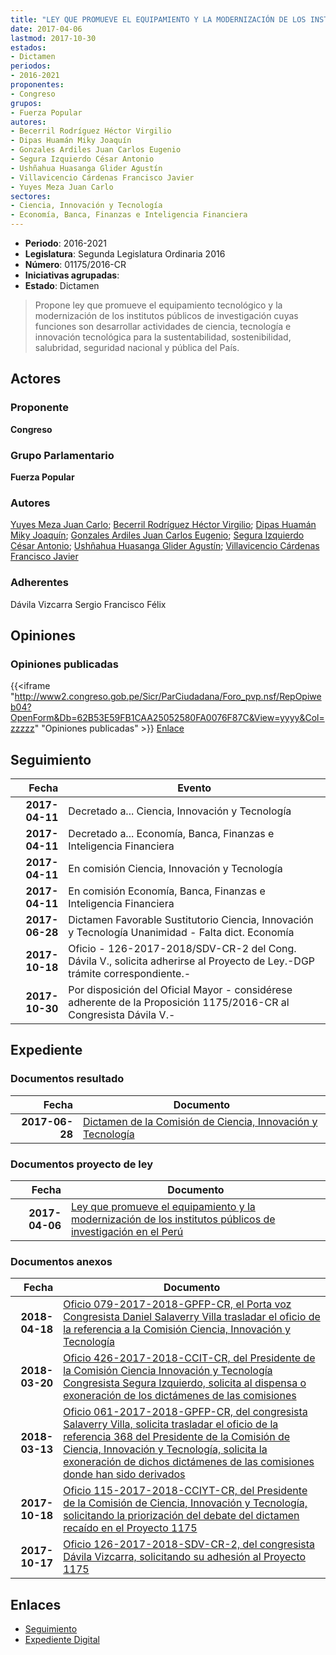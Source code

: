 ```yaml
---
title: "LEY QUE PROMUEVE EL EQUIPAMIENTO Y LA MODERNIZACIÓN DE LOS INSTITUTOS PÚBLICOS DE INVESTIGACIÓN EN EL PERÚ"
date: 2017-04-06
lastmod: 2017-10-30
estados:
- Dictamen
periodos:
- 2016-2021
proponentes:
- Congreso
grupos:
- Fuerza Popular
autores:
- Becerril Rodríguez Héctor Virgilio
- Dipas Huamán Miky Joaquín
- Gonzales Ardiles Juan Carlos Eugenio
- Segura Izquierdo César Antonio
- Ushñahua Huasanga Glider Agustín
- Villavicencio Cárdenas Francisco Javier
- Yuyes Meza Juan Carlo
sectores:
- Ciencia, Innovación y Tecnología
- Economía, Banca, Finanzas e Inteligencia Financiera
---
```

- **Periodo**: 2016-2021
- **Legislatura**: Segunda Legislatura Ordinaria 2016
- **Número**: 01175/2016-CR
- **Iniciativas agrupadas**: 
- **Estado**: Dictamen

> Propone ley que promueve el equipamiento tecnológico y la modernización de los institutos públicos de investigación cuyas funciones son desarrollar actividades de ciencia, tecnología e innovación tecnológica para la sustentabilidad, sostenibilidad, salubridad, seguridad nacional y pública del País.


## Actores

### Proponente

**Congreso**

### Grupo Parlamentario

**Fuerza Popular**

### Autores

[Yuyes Meza Juan Carlo](mailto:mailto:jyuyes@congreso.gob.pe); [Becerril Rodríguez Héctor Virgilio](mailto:mailto:hbecerril@congreso.gob.pe); [Dipas Huamán Miky Joaquín](mailto:mailto:mdipas@congreso.gob.pe); [Gonzales Ardiles Juan Carlos Eugenio](mailto:mailto:jgonzalesa@congreso.gob.pe); [Segura Izquierdo César Antonio](mailto:mailto:csegura@congreso.gob.pe); [Ushñahua Huasanga Glider Agustín](mailto:mailto:gushnahua@congreso.gob.pe); [Villavicencio Cárdenas Francisco Javier](mailto:mailto:fvillavicencio@congreso.gob.pe)

### Adherentes

Dávila Vizcarra Sergio Francisco Félix

## Opiniones

### Opiniones publicadas

{{<iframe "http://www2.congreso.gob.pe/Sicr/ParCiudadana/Foro_pvp.nsf/RepOpiweb04?OpenForm&Db=62B53E59FB1CAA25052580FA0076F87C&View=yyyy&Col=zzzzz" "Opiniones publicadas" >}}
[Enlace](http://www2.congreso.gob.pe/Sicr/ParCiudadana/Foro_pvp.nsf/RepOpiweb04?OpenForm&Db=62B53E59FB1CAA25052580FA0076F87C&View=yyyy&Col=zzzzz)


## Seguimiento

| Fecha | Evento |
|------:|--------|
| **2017-04-11** | Decretado a... Ciencia, Innovación y Tecnología |
| **2017-04-11** | Decretado a... Economía, Banca, Finanzas e Inteligencia Financiera |
| **2017-04-11** | En comisión Ciencia, Innovación y Tecnología |
| **2017-04-11** | En comisión Economía, Banca, Finanzas e Inteligencia Financiera |
| **2017-06-28** | Dictamen Favorable Sustitutorio Ciencia, Innovación y Tecnología Unanimidad - Falta dict. Economía |
| **2017-10-18** | Oficio - 126-2017-2018/SDV-CR-2 del Cong. Dávila V., solicita adherirse al Proyecto de Ley.-DGP trámite correspondiente.- |
| **2017-10-30** | Por disposición del Oficial Mayor - considérese adherente de la Proposición 1175/2016-CR al Congresista Dávila V.- |

## Expediente

### Documentos resultado

| Fecha | Documento |
|------:|-----------|
| **2017-06-28** | [Dictamen de la Comisión de Ciencia, Innovación y Tecnología](http://www.leyes.congreso.gob.pe/Documentos/2016_2021/Dictamenes/Proyectos_de_Ley/01175DC02MAY20170628.pdf) |

### Documentos proyecto de ley

| Fecha | Documento |
|------:|-----------|
| **2017-04-06** | [Ley que promueve el equipamiento y la modernización de los institutos públicos de investigación en el Perú](http://www.leyes.congreso.gob.pe/Documentos/2016_2021/Proyectos_de_Ley_y_de_Resoluciones_Legislativas/PL0117520170406_..pdf) |

### Documentos anexos

| Fecha | Documento |
|------:|-----------|
| **2018-04-18** | [Oficio 079-2017-2018-GPFP-CR, el Porta voz Congresista Daniel Salaverry Villa trasladar el oficio de la referencia a la Comisión Ciencia, Innovación y Tecnología](http://www.leyes.congreso.gob.pe/Documentos/2016_2021/Oficios/Congresistas/OFICIO-079-2017-2018-GPFP-CR..pdf) |
| **2018-03-20** | [Oficio 426-2017-2018-CCIT-CR, del Presidente de la Comisión Ciencia Innovación y Tecnología Congresista Segura Izquierdo, solicita al dispensa o exoneración de los dictámenes de las comisiones](http://www.leyes.congreso.gob.pe/Documentos/2016_2021/Oficios/Comisiones_Ordinarias/OFICIO-426-2017-2018-CCIT-CR.pdf) |
| **2018-03-13** | [Oficio 061-2017-2018-GPFP-CR, del congresista Salaverry Villa, solicita trasladar el oficio de la referencia 368 del Presidente de la Comisión de Ciencia, Innovación y Tecnología, solicita la exoneración de dichos dictámenes de las comisiones donde han sido derivados](http://www.leyes.congreso.gob.pe/Documentos/2016_2021/Oficios/Congresistas/OFICIO-061-2017-2018-GPFP-CR.PDF) |
| **2017-10-18** | [Oficio 115-2017-2018-CCIYT-CR, del Presidente de la Comisión de Ciencia, Innovación y Tecnología, solicitando la priorización del debate del dictamen recaído en el Proyecto 1175](http://www.leyes.congreso.gob.pe/Documentos/2016_2021/Oficios/Comisiones_Ordinarias/OFICIO-115-2017-2018-CCIYT-CR.pdf) |
| **2017-10-17** | [Oficio 126-2017-2018-SDV-CR-2, del congresista Dávila Vizcarra, solicitando su adhesión al Proyecto 1175](http://www.leyes.congreso.gob.pe/Documentos/2016_2021/Adhesiones/Proyectos_de_Ley/OFICIO-126-2017-2018-SDV-CR-2.pdf) |

## Enlaces

- [Seguimiento](http://www2.congreso.gob.pe/Sicr/TraDocEstProc/CLProLey2016.nsf/f7fff46988ca05b1052578e100829cc7/26d143075077bd15052580fa007f7866?OpenDocument)
- [Expediente Digital](http://www2.congreso.gob.pe/Sicr/TraDocEstProc/Expvirt_2011.nsf/visbusqptramdoc1621/01175?opendocument)

